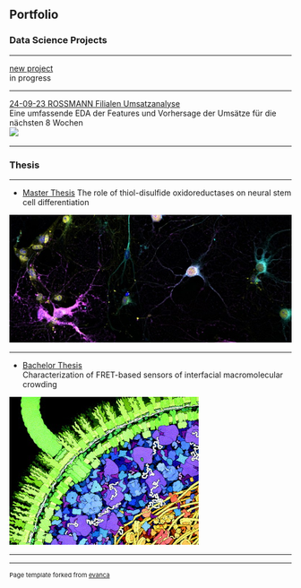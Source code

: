 ## Portfolio

### Data Science Projects
---  
[new project]()  
in progress   

---
[24-09-23 ROSSMANN Filialen Umsatzanalyse](https://lygonian.github.io/ROSSMANN_Umsatz_Vorhersage/)  
Eine umfassende EDA der Features und Vorhersage der Umsätze für die nächsten 8 Wochen  
<img src="images/Rossmann_Außenansicht_Innenstadtlage.jfif?raw=true"/>

---
### Thesis
---
- [Master Thesis](/pdf/master_thesis.pdf)
The role of thiol-disulfide oxidoreductases on neural stem cell differentiation  
<img src="images/master_bild.jpg?raw=true"/>

---
- [Bachelor Thesis](/pdf/bachelor_thesis.pdf)  
Characterization of FRET-based sensors of interfacial macromolecular crowding  
<img src="images/bachelor_bild.jpg?raw=true"/>


---




---
<p style="font-size:11px">Page template forked from <a href="https://github.com/evanca/quick-portfolio">evanca</a></p>
<!-- Remove above link if you don't want to attibute -->
